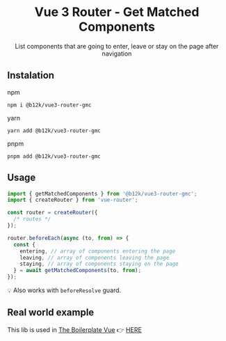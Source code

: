 # **<div align="center">Vue 3 Router - Get Matched Components</div>**

<div align="center">
  <p>List components that are going to enter, leave or stay on the page after navigation</p>
</div>

## Instalation

npm

```shell
npm i @b12k/vue3-router-gmc
```

yarn

```shell
yarn add @b12k/vue3-router-gmc
```

pnpm

```shell
pnpm add @b12k/vue3-router-gmc
```

## Usage

```typescript
import { getMatchedComponents } from '@b12k/vue3-router-gmc';
import { createRouter } from 'vue-router';

const router = createRouter({
  /* routes */
});

router.beforeEach(async (to, from) => {
  const {
    entering, // array of components entering the page
    leaving, // array of components leaving the page
    staying, // array of components staying on the page
  } = await getMatchedComponents(to, from);
});
```

💡 Also works with `beforeResolve` guard.

## Real world example

This lib is used in [The Boilerplate Vue](https://github.com/b12k/the-boilerplate-vue) 👉 [HERE](https://github.com/b12k/the-boilerplate-vue/blob/master/src/client/router/exec-route-pre-fetch.ts#L12)
